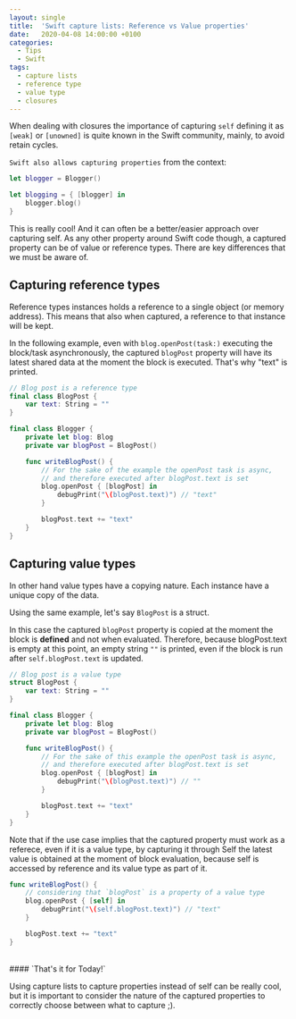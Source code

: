 ```yaml
---
layout: single
title:  'Swift capture lists: Reference vs Value properties'
date:   2020-04-08 14:00:00 +0100
categories:
  - Tips
  - Swift
tags:
  - capture lists
  - reference type
  - value type
  - closures
---
```


When dealing with closures the importance of capturing `self` defining it as `[weak]` or `[unowned]` is quite known in the Swift community, mainly, to avoid retain cycles. 

`Swift also allows capturing properties` from the context:
```swift
let blogger = Blogger()

let blogging = { [blogger] in
    blogger.blog()
}
```

This is really cool! And it can often be a better/easier approach over capturing self.
As any other property around Swift code though, a captured property can be of value or reference types. There are key differences that we must be aware of.

## Capturing reference types

Reference types instances holds a reference to a single object (or memory address).
This means that also when captured, a reference to that instance will be kept.

In the following example, even with `blog.openPost(task:)` executing the block/task asynchronously, the captured `blogPost` property will have its latest shared data at the moment the block is executed. That's why "text" is printed.

```swift
// Blog post is a reference type
final class BlogPost {
	var text: String = ""
}

final class Blogger {
    private let blog: Blog
    private var blogPost = BlogPost()

    func writeBlogPost() {
    	// For the sake of the example the openPost task is async,
    	// and therefore executed after blogPost.text is set
        blog.openPost { [blogPost] in
            debugPrint("\(blogPost.text)") // "text"
        }	

        blogPost.text += "text"
    }
}
```

## Capturing value types

In other hand value types have a copying nature. Each instance have a unique copy of the data.

Using the same example, let's say `BlogPost` is a struct. 

In this case the captured `blogPost` property is copied at the moment the block is **defined** and not when evaluated. Therefore, because blogPost.text is empty at this point, an empty string `""` is printed, even if the block is run after `self.blogPost.text` is updated.

```swift
// Blog post is a value type
struct BlogPost {
	var text: String = ""
}

final class Blogger {
    private let blog: Blog
    private var blogPost = BlogPost()

    func writeBlogPost() {
    	// For the sake of this example the openPost task is async,
    	// and therefore executed after blogPost.text is set
        blog.openPost { [blogPost] in
            debugPrint("\(blogPost.text)") // ""
        }	

        blogPost.text += "text"
    }
}
```

Note that if the use case implies that the captured property must work as a referece, even if it is a value type, by capturing it through Self the latest value is obtained at the moment of block evaluation, because self is accessed by reference and its value type as part of it.

```swift
func writeBlogPost() {
	// considering that `blogPost` is a property of a value type
    blog.openPost { [self] in
        debugPrint("\(self.blogPost.text)") // "text"
    }	

    blogPost.text += "text"
}
```

<br>
#### `That's it for Today!`

Using capture lists to capture properties instead of self can be really cool, but it is important to consider the nature of the captured properties to correctly choose between what to capture ;).